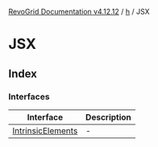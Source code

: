 [RevoGrid Documentation v4.12.12](README.md) / [h](Namespace.h.md) / JSX

# JSX

## Index

### Interfaces

| Interface | Description |
| ------ | ------ |
| [IntrinsicElements](h.JSX.Interface.IntrinsicElements.md) | - |
